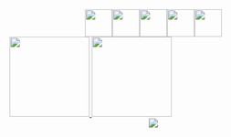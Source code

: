 
<div style='display:flex !important; flex-direction:row !important; align-items:center !important; justify-content:center !important;' >
  <img style='width:3rem;'  src="https://cdn.jsdelivr.net/gh/devicons/devicon@latest/icons/php/php-original.svg" />
  <img style='width:3rem;' src="https://cdn.jsdelivr.net/gh/devicons/devicon@latest/icons/javascript/javascript-original.svg" />
  <img style='width:3rem;' src="https://cdn.jsdelivr.net/gh/devicons/devicon@latest/icons/python/python-original.svg" />
  <img style='width:3rem;' src="https://cdn.jsdelivr.net/gh/devicons/devicon@latest/icons/c/c-original.svg" />
  <img style='width:3rem;' src="https://cdn.jsdelivr.net/gh/devicons/devicon@latest/icons/vuejs/vuejs-original.svg" />
</div>

<div style='display:flex; flex-direction:row;'>
  <a href="https://github.com/RamonLarcherRibeiro">
  <img loading="lazy" height="140em" src="https://github-readme-stats.vercel.app/api/top-langs/?username=RamonLarcherRibeiro&layout=compact&langs_count=7&theme=dracula"/>
  <img loading="lazy" height="140em" src="https://github-readme-stats.vercel.app/api?username=RamonLarcherRibeiro&show_icons=true&theme=dracula&include_all_commits=true&count_private=true"/>
</div>

<div style='display:flex !important; flex-direction:row !important; align-items:center !important; justify-content:center !important;'>
  <a href="https://www.linkedin.com/in/ramon-larcher-b50806270" target="_blank"><img loading="lazy" src="https://img.shields.io/badge/-LinkedIn-%230077B5?style=for-the-      badge&logo=linkedin&logoColor=white" target="_blank"></a>   
</div>
